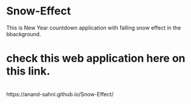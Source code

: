 #  Snow-Effect
This is New Year countdown application with falling snow effect in the bbackground.
<br/>
# check this web application here on this link.
<br/>
https://anand-sahni.github.io/Snow-Effect/
